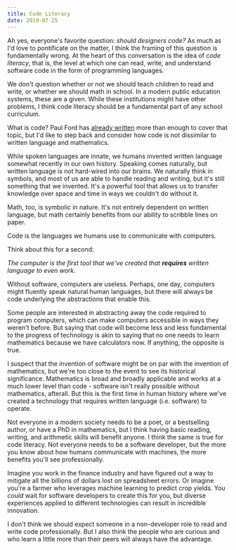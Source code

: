 ```yaml
---
title: Code Literacy
date: 2019-07-25
---
```


Ah yes, everyone's favorite question: *should designers code?*
As much as I'd love to pontificate on the matter,
I think the framing of this question is fundamentally wrong.
At the heart of this conversation is the idea of *code literacy*,
that is, the level at which one can read, write, and understand software code in the form of programming languages.

We don't question whether or not we should teach children to read and write,
or whether we should math in school.
In a modern public education systems, these are a given.
While these institutions might have other problems,
I think code literacy should be a fundamental part of any school curriculum.

What *is* code? Paul Ford has [already written][what is code] more than enough to cover that topic,
but I'd like to step back and consider how code is not dissimilar to written language and mathematics.

While spoken languages are innate, we humans invented written language somewhat recently in our own history.
Speaking comes naturally, but written language is not hard-wired into our brains.
We naturally think in symbols, and most of us are able to handle reading and writing,
but it's still something that we invented.
It's a powerful tool that allows us to transfer knowledge over space and time in ways we couldn't do without it.

Math, too, is symbolic in nature.
It's not entirely dependent on written language,
but math certainly benefits from our ability to scribble lines on paper.

Code is the languages we humans use to communicate with computers.

Think about this for a second:

<!--
We created a tool that needs language to work.
-->

*The computer is the first tool that we've created that **requires** written language to even work.*

Without software, computers are useless.
Perhaps, one day, computers might fluently speak natural human languages,
but there will always be code underlying the abstractions that enable this.

Some people are interested in abstracting away the code required to program computers,
which can make computers accessible in ways they weren't before.
But saying that code will become less and less fundamental to the progress of technology
is akin to saying that no one needs to learn mathematics because we have calculators now.
If anything, the opposite is true.

I suspect that the invention of software might be on par with the invention of mathematics,
but we're too close to the event to see its historical significance.
Mathematics is broad and broadly applicable and works at a much lower level than code -
software isn't really possible without mathematics, afterall.
But this is the first time in human history where we've created a technology that requires written language (i.e. software) to operate.

Not everyone in a modern society needs to be a poet, or a bestselling author, or have a PhD in mathematics,
but I think having basic reading, writing, and arithmetic skills will benefit anyone.
I think the same is true for code literacy.
Not everyone needs to be a software developer,
but the more you know about how humans communicate with machines,
the more benefits you'll see professionally.

Imagine you work in the finance industry and have figured out a way to mitigate all the billions of dollars lost on spreadsheet errors.
Or imagine you're a farmer who leverages machine learning to predict crop yields.
You *could* wait for software developers to create this for you,
but diverse experiences applied to different technologies can result in incredible innovation.

I don't think we should expect someone in a non-developer role to read and write code professionally.
But I also think the people who are curious and who learn a little more than their peers
will always have the advantage.

[what is code]: https://www.bloomberg.com/graphics/2015-paul-ford-what-is-code/

